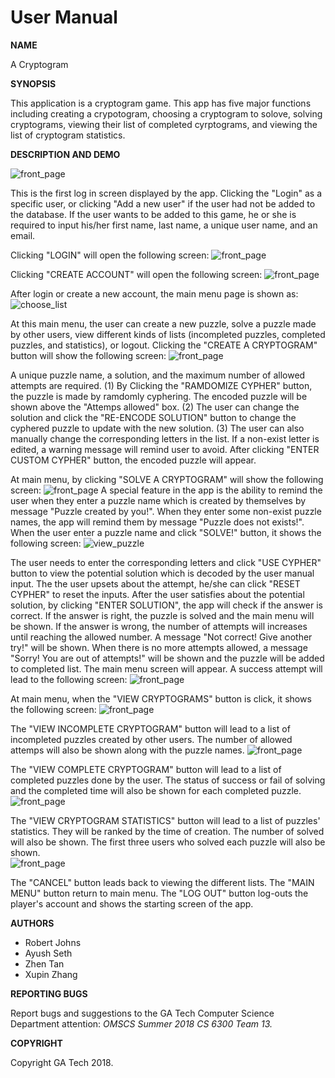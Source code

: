 # User Manual

**NAME**

A Cryptogram

**SYNOPSIS**

This application is a cryptogram game. This app has five major functions including creating a crypotogram, choosing a cryptogram to solove, solving cryptograms, viewing their list of completed cyrptograms, and viewing the list of cryptogram statistics. 

**DESCRIPTION AND DEMO**

![front_page](https://github.gatech.edu/gt-omscs-se-2018summer/6300Summer18Team13/blob/master/GroupProject/Docs/screenshots/LandingPage.png)

This is the first log in screen displayed by the app. Clicking the "Login" as a specific user, or clicking "Add a new user" if the user had not be added to the database. If the user wants to be added to this game, he or she is required to input his/her first name, last name, a unique user name, and an email.

Clicking "LOGIN" will open the following screen:
![front_page](https://github.gatech.edu/gt-omscs-se-2018summer/6300Summer18Team13/blob/master/GroupProject/Docs/mockup/login.png)

Clicking "CREATE ACCOUNT" will open the following screen:
![front_page](https://github.gatech.edu/gt-omscs-se-2018summer/6300Summer18Team13/blob/master/GroupProject/Docs/screenshots/CreateAccount.png)

After login or create a new account, the main menu page is shown as: 
![choose_list](https://github.gatech.edu/gt-omscs-se-2018summer/6300Summer18Team13/blob/master/GroupProject/Docs/mockup/choose_list.png)

At this main menu, the user can create a new puzzle, solve a puzzle made by other users, view different kinds of lists (incompleted puzzles, completed puzzles, and statistics), or logout. 
Clicking the "CREATE A CRYPTOGRAM" button will show the following screen:
![front_page](https://github.gatech.edu/gt-omscs-se-2018summer/6300Summer18Team13/blob/master/GroupProject/Docs/screenshots/CreatePuzzle.png)

A unique puzzle name, a solution, and the maximum number of allowed attempts are required. 
(1) By Clicking the "RAMDOMIZE CYPHER" button, the puzzle is made by ramdomly cyphering. The encoded puzzle will be shown above the "Attemps allowed" box. 
(2) The user can change the solution and click the "RE-ENCODE SOLUTION" button to change the cyphered puzzle to update with the new solution. 
(3) The user can also manually change the corresponding letters in the list. If a non-exist letter is edited, a warning message will remind user to avoid. After clicking "ENTER CUSTOM CYPHER" button, the encoded puzzle will appear.



At main menu, by clicking "SOLVE A CRYPTOGRAM" will show the following screen:
![front_page](https://github.gatech.edu/gt-omscs-se-2018summer/6300Summer18Team13/blob/master/GroupProject/Docs/screenshots/SolvePuzzleName.png)
A special feature in the app is the ability to remind the user when they enter a puzzle name which is created by themselves by message "Puzzle created by you!". When they enter some non-exist puzzle names, the app will remind them by message "Puzzle does not exists!".
When the user enter a puzzle name and click "SOLVE!" button, it shows the following screen:
![view_puzzle](https://github.gatech.edu/gt-omscs-se-2018summer/6300Summer18Team13/blob/master/GroupProject/Docs/mockup/view_puzzle.png)

The user needs to enter the corresponding letters and click "USE CYPHER" button to view the potential solution which is decoded by the user manual input. The the user upsets about the attempt, he/she can click "RESET CYPHER" to reset the inputs. After the user satisfies about the potential solution, by clicking "ENTER SOLUTION", the app will check if the answer is correct. If the answer is right, the puzzle is solved and the main menu will be shown. If the answer is wrong, the number of attempts will increases until reaching the allowed number. A message "Not correct! Give another try!" will be shown. When there is no more attempts allowed, a message "Sorry! You are out of attempts!" will be shown and the puzzle will be added to completed list. The main menu screen will appear. 
A success attempt will lead to the following screen:
![front_page](https://github.gatech.edu/gt-omscs-se-2018summer/6300Summer18Team13/blob/master/GroupProject/Docs/screenshots/Success.png)

At main menu, when the "VIEW CRYPTOGRAMS" button is click, it shows the following screen:
![front_page](https://github.gatech.edu/gt-omscs-se-2018summer/6300Summer18Team13/blob/master/GroupProject/Docs/screenshots/ViewLists.png)

The "VIEW INCOMPLETE CRYPTOGRAM" button will lead to a list of incompleted puzzles created by other users. The number of allowed attemps will also be shown along with the puzzle names. 
![front_page](https://github.gatech.edu/gt-omscs-se-2018summer/6300Summer18Team13/blob/master/GroupProject/Docs/screenshots/ViewIncomplete.png)

The "VIEW COMPLETE CRYPTOGRAM" button will lead to a list of completed puzzles done by the user. The status of success or fail of solving and the completed time will also be shown for each completed puzzle. 
![front_page](https://github.gatech.edu/gt-omscs-se-2018summer/6300Summer18Team13/blob/master/GroupProject/Docs/screenshots/ViewComplete.png)


The "VIEW CRYPTOGRAM STATISTICS" button will lead to a list of puzzles' statistics. They will be ranked by the time of creation. The number of solved will also be shown. The first three users who solved each puzzle will also be shown.  
![front_page](https://github.gatech.edu/gt-omscs-se-2018summer/6300Summer18Team13/blob/master/GroupProject/Docs/screenshots/Statistics.png)

The "CANCEL" button leads back to viewing the different lists. The "MAIN MENU" button return to main menu. The "LOG OUT" button log-outs the player's account and shows the starting screen of the app. 


**AUTHORS**

- Robert Johns
- Ayush Seth
- Zhen Tan
- Xupin Zhang

**REPORTING BUGS**

  Report bugs and suggestions to the GA Tech Computer Science Department attention: *OMSCS Summer 2018 CS 6300 Team 13.*

**COPYRIGHT**

  Copyright GA Tech 2018.



